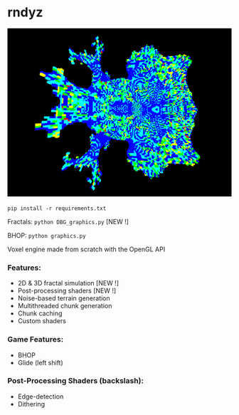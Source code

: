 # rndyz

<img src="./DIR-Screenshots/1746459825.png"></img>

`pip install -r requirements.txt`

Fractals: `python DBG_graphics.py` [NEW !]

BHOP: `python graphics.py`

Voxel engine made from scratch with the OpenGL API

### Features:

- 2D & 3D fractal simulation [NEW !]
- Post-processing shaders [NEW !]
- Noise-based terrain generation
- Multithreaded chunk generation
- Chunk caching
- Custom shaders

### Game Features:

- BHOP
- Glide (left shift)

### Post-Processing Shaders (backslash):

- Edge-detection
- Dithering
